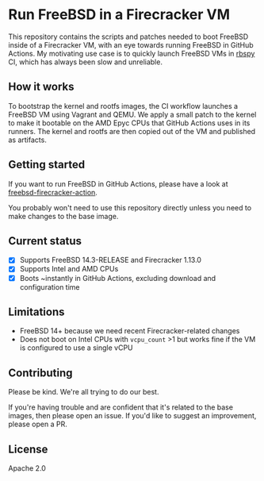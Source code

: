 # Run FreeBSD in a Firecracker VM

This repository contains the scripts and patches needed to boot FreeBSD inside of a Firecracker VM, with an eye towards running FreeBSD in GitHub Actions. My motivating use case is to quickly launch FreeBSD VMs in [rbspy](https://github.com/rbspy/rbspy) CI, which has always been slow and unreliable.

## How it works

To bootstrap the kernel and rootfs images, the CI workflow launches a FreeBSD VM using Vagrant and QEMU. We apply a small patch to the kernel to make it bootable on the AMD Epyc CPUs that GitHub Actions uses in its runners. The kernel and rootfs are then copied out of the VM and published as artifacts.

## Getting started

If you want to run FreeBSD in GitHub Actions, please have a look at [freebsd-firecracker-action](https://github.com/acj/freebsd-firecracker-action).

You probably won't need to use this repository directly unless you need to make changes to the base image.

## Current status

- [X] Supports FreeBSD 14.3-RELEASE and Firecracker 1.13.0
- [X] Supports Intel and AMD CPUs
- [X] Boots \~instantly in GitHub Actions, excluding download and configuration time

## Limitations

- FreeBSD 14+ because we need recent Firecracker-related changes
- Does not boot on Intel CPUs with `vcpu_count` >1 but works fine if the VM is configured to use a single vCPU

## Contributing

Please be kind. We're all trying to do our best.

If you're having trouble and are confident that it's related to the base images, then please open
an issue. If you'd like to suggest an improvement, please open a PR.

## License

Apache 2.0
